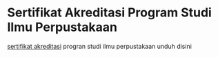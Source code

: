 # Sertifikat Akreditasi Program Studi Ilmu Perpustakaan

[sertifikat akreditasi](https://drive.google.com/file/d/1y7otrzS09IjPb8DWRKH8a_9z18cdsCA8/view) progran studi ilmu perpustakaan unduh disini
